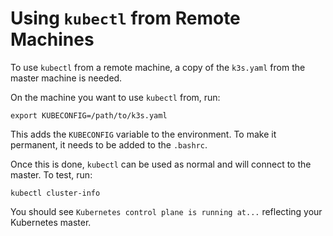 # Using `kubectl` from Remote Machines

To use `kubectl` from a remote machine, a copy of the `k3s.yaml` from the master machine is needed.

On the machine you want to use `kubectl` from, run:

`export KUBECONFIG=/path/to/k3s.yaml`

This adds the `KUBECONFIG` variable to the environment. To make it permanent, it needs to be added to the `.bashrc`.

Once this is done, `kubectl` can be used as normal and will connect to the master. To test, run:

`kubectl cluster-info`

You should see `Kubernetes control plane is running at...` reflecting your Kubernetes master.
